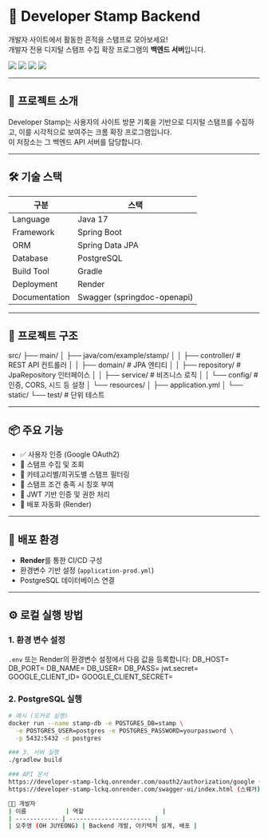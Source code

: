 # 🧭 Developer Stamp Backend

개발자 사이트에서 활동한 흔적을 스탬프로 모아보세요!  
개발자 전용 디지털 스탬프 수집 확장 프로그램의 **백엔드 서버**입니다.

<p>
  <img src="https://img.shields.io/badge/Spring%20Boot-2.7.5-green?style=flat&logo=Spring-Boot"/>
  <img src="https://img.shields.io/badge/JPA-Hibernate-informational?style=flat&logo=hibernate"/>
  <img src="https://img.shields.io/badge/PostgreSQL-15-blue?style=flat&logo=PostgreSQL"/>
  <img src="https://img.shields.io/badge/Render-Cloud-blueviolet?style=flat&logo=Render"/>
</p>

---

## 🚀 프로젝트 소개

Developer Stamp는 사용자의 사이트 방문 기록을 기반으로 디지털 스탬프를 수집하고, 이를 시각적으로 보여주는 크롬 확장 프로그램입니다.  
이 저장소는 그 백엔드 API 서버를 담당합니다.

---

## 🛠️ 기술 스택

| 구분 | 스택 |
|------|------|
| Language | Java 17 |
| Framework | Spring Boot |
| ORM | Spring Data JPA |
| Database | PostgreSQL |
| Build Tool | Gradle |
| Deployment | Render |
| Documentation | Swagger (springdoc-openapi) |

---

## 📁 프로젝트 구조
src/
├── main/
│ ├── java/com/example/stamp/
│ │ ├── controller/ # REST API 컨트롤러
│ │ ├── domain/ # JPA 엔티티
│ │ ├── repository/ # JpaRepository 인터페이스
│ │ ├── service/ # 비즈니스 로직
│ │ └── config/ # 인증, CORS, 시드 등 설정
│ └── resources/
│ ├── application.yml
│ └── static/
└── test/ # 단위 테스트



---

## 📦 주요 기능

- ✅ 사용자 인증 (Google OAuth2)
- 🧭 스탬프 수집 및 조회
- 🌟 카테고리별/희귀도별 스탬프 필터링
- 🏅 스탬프 조건 충족 시 칭호 부여
- 🔐 JWT 기반 인증 및 권한 처리
- 🔄 배포 자동화 (Render)

---

## 🐳 배포 환경

- **Render**를 통한 CI/CD 구성
- 환경변수 기반 설정 (`application-prod.yml`)
- PostgreSQL 데이터베이스 연결

---

## ⚙️ 로컬 실행 방법

### 1. 환경 변수 설정

`.env` 또는 Render의 환경변수 설정에서 다음 값을 등록합니다:
DB_HOST=
DB_PORT=
DB_NAME=
DB_USER=
DB_PASS=
jwt.secret=
GOOGLE_CLIENT_ID=
GOOGLE_CLIENT_SECRET=


### 2. PostgreSQL 실행

```bash
# 예시 (도커로 실행)
docker run --name stamp-db -e POSTGRES_DB=stamp \
  -e POSTGRES_USER=postgres -e POSTGRES_PASSWORD=yourpassword \
  -p 5432:5432 -d postgres

### 3. 서버 실행
./gradlew build

### API 문서 
https://developer-stamp-lckq.onrender.com/oauth2/authorization/google (로그인 후 토큰 발급) 
https://developer-stamp-lckq.onrender.com/swagger-ui/index.html (스웨거)

🧑‍💻 개발자
| 이름           | 역할                      |
| ------------ | ----------------------- |
| 오주영 (OH JUYEONG) | Backend 개발, 아키텍처 설계, 배포 |

